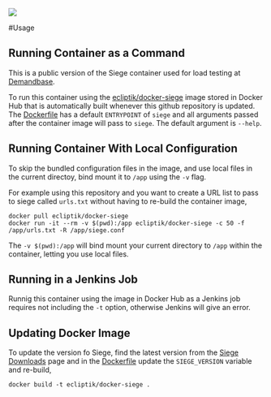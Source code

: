 [![](https://images.microbadger.com/badges/image/ecliptik/docker-siege.svg)](https://microbadger.com/images/ecliptik/docker-siege "Get your own image badge on microbadger.com")

#Usage
## Running Container as a Command

This is a public version of the Siege container used for load testing at [Demandbase](https://www.demandbase.com).

To run this container using the [ecliptik/docker-siege](https://hub.docker.com/r/ecliptik/docker-siege/) image stored in Docker Hub that is automatically built whenever this github repository is updated. The [Dockerfile](Dockerfile) has a default `ENTRYPOINT` of `siege` and all arguments passed after the container image will pass to `siege`. The default argument is `--help`.

## Running Container With Local Configuration

To skip the bundled configuration files in the image, and use local files in the current directoy, bind mount it to `/app` using the `-v` flag.

For example using this repository and you want to create a URL list to pass to siege called `urls.txt` without having to re-build the container image,

```
docker pull ecliptik/docker-siege
docker run -it --rm -v $(pwd):/app ecliptik/docker-siege -c 50 -f /app/urls.txt -R /app/siege.conf
```

The `-v $(pwd):/app` will bind mount your current directory to `/app` within the container, letting you use local files.

## Running in a Jenkins Job

Runnig this container using the image in Docker Hub as a Jenkins job requires not including the `-t` option, otherwise Jenkins will give an error.

## Updating Docker Image

To update the version fo Siege, find the latest version from the [Siege Downloads](http://download.joedog.org/siege/) page and in the [Dockerfile](Dockerfile) update the `SIEGE_VERSION` variable and re-build,

```
docker build -t ecliptik/docker-siege .
```
